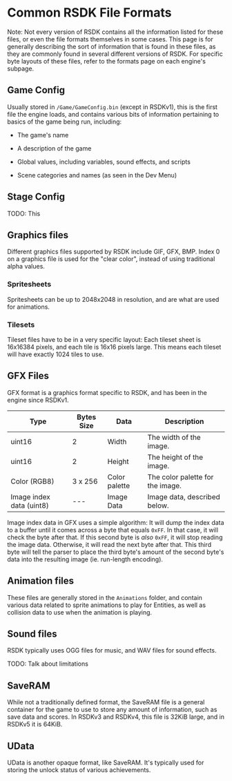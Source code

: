 # Common RSDK File Formats

Note: Not every version of RSDK contains all the information listed for these files, or even the file formats themselves in some cases. This page is for generally describing the sort of information that is found in these files, as they are commonly found in several different versions of RSDK. For specific byte layouts of these files, refer to the formats page on each engine's subpage.

## Game Config

Usually stored in `/Game/GameConfig.bin` (except in RSDKv1), this is the first file the engine loads, and contains various bits of information pertaining to basics of the game being run, including:

* The game's name

* A description of the game

* Global values, including variables, sound effects, and scripts

* Scene categories and names (as seen in the Dev Menu)

## Stage Config

TODO: This

## Graphics files

Different graphics files supported by RSDK include GIF, GFX, BMP. Index 0 on a graphics file is used for the "clear color", instead of using traditional alpha values.

### Spritesheets

Spritesheets can be up to 2048x2048 in resolution, and are what are used for animations. 

### Tilesets

Tileset files have to be in a very specific layout: Each tileset sheet is 16x16384 pixels, and each tile is 16x16 pixels large. This means each tileset will have exactly 1024 tiles to use.

## GFX Files

GFX format is a graphics format specific to RSDK, and has been in the engine since RSDKv1. 

| Type                     | Bytes Size | Data          | Description                      |
| ------------------------ | ---------- | ------------- | -------------------------------- |
| uint16                   | 2          | Width         | The width of the image.          |
| uint16                   | 2          | Height        | The height of the image.         |
| Color (RGB8)             | 3 x 256    | Color palette | The color palette for the image. |
| Image index data (uint8) | ---        | Image Data    | Image data, described below.     |

Image index data in GFX uses a simple algorithm: It will dump the index data to a buffer until it comes across a byte that equals `0xFF`. In that case, it will check the byte after that. If this second byte is *also* `0xFF`, it will stop reading the image data. Otherwise, it will read the next byte after that. This third byte will tell the parser to place the third byte's amount of the second byte's data into the resulting image (ie. run-length encoding). 

## Animation files

These files are generally stored in the `Animations` folder, and contain various data related to sprite animations to play for Entities, as well as collision data to use when the animation is playing. 

## Sound files

RSDK typically uses OGG files for music, and WAV files for sound effects. 

TODO: Talk about limitations

## SaveRAM

While not a traditionally defined format, the SaveRAM file is a general container for the game to use to store any amount of information, such as save data and scores. In RSDKv3 and RSDKv4, this file is 32KiB large, and in RSDKv5 it is 64KiB.

## UData

UData is another opaque format, like SaveRAM. It's typically used for storing the unlock status of various achievements.
